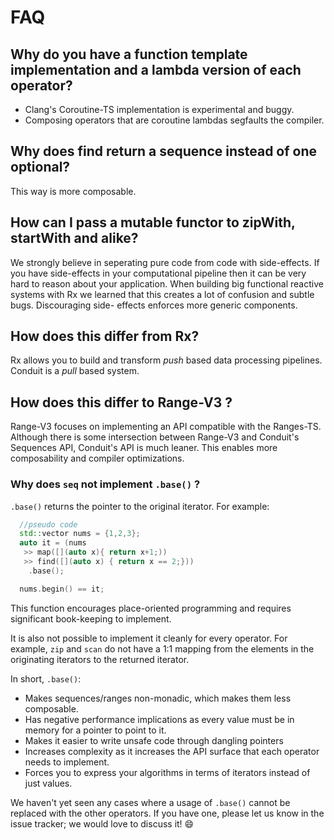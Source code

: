 # FAQ

## Why do you have a function template implementation and a lambda version of each operator?

 * Clang's Coroutine-TS implementation is experimental and buggy.
 * Composing operators that are coroutine lambdas segfaults the compiler.

## Why does find return a sequence instead of one optional?

This way is more composable. 

## How can I pass a mutable functor to zipWith, startWith and alike?

We strongly believe in seperating pure code from code with side-effects. If you have side-effects in your computational pipeline then it can be very hard to reason about your application. When building big functional reactive systems with Rx we learned that this creates a lot of confusion and subtle bugs. Discouraging side- effects enforces more generic components.

## How does this differ from Rx?

Rx allows you to build and transform *push* based data processing pipelines. Conduit is a *pull* based system.

## How does this differ to Range-V3 ?

Range-V3 focuses on implementing an API compatible with the Ranges-TS. Although there is some intersection between Range-V3 and Conduit's Sequences API, Conduit's API is much leaner. This enables more composability and compiler optimizations. 

### Why does `seq` not implement `.base()` ? 

`.base()` returns the pointer to the original iterator. For example: 

```c++
  //pseudo code
  std::vector nums = {1,2,3};
  auto it = (nums 
   >> map([](auto x){ return x+1;))
   >> find([](auto x) { return x == 2;}))
    .base();

  nums.begin() == it;
```

This function encourages place-oriented programming and requires significant book-keeping to implement. 

It is also not possible to implement it cleanly for every operator. For example, `zip` and `scan` do not have a 1:1 mapping from the elements in the originating iterators to the returned iterator. 

In short, `.base()`: 

 - Makes sequences/ranges non-monadic, which makes them less composable.
 - Has negative performance implications as every value must be in memory for a pointer to point to it.
 - Makes it easier to write unsafe code through dangling pointers 
 - Increases complexity as it increases the API surface that each operator needs to implement.
 - Forces you to express your algorithms in terms of iterators instead of just values.

We haven't yet seen any cases where a usage of `.base()` cannot be replaced with the other operators. If you have one, please let us know in the issue tracker; we would love to discuss it! :smile: 
